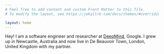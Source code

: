 ```yaml
---
# Feel free to add content and custom Front Matter to this file.
# To modify the layout, see https://jekyllrb.com/docs/themes/#overriding-theme-defaults

layout: home
---
```


Hey! I am a software engineer and researcher at [DeepMind](https://www.deepmind.com/), Google. I grew up in Newcastle, Australia and now live in De Beauvoir Town, London, United Kingdom with my partner.